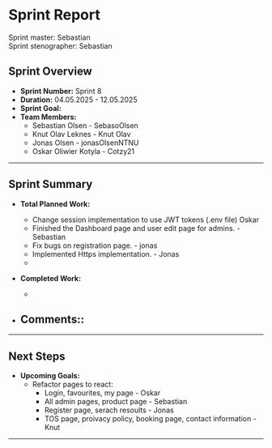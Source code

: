 # **Sprint Report**

Sprint master: Sebastian  
Sprint stenographer: Sebastian

## **Sprint Overview**

- **Sprint Number:** Sprint 8
- **Duration:** 04.05.2025 - 12.05.2025
- **Sprint Goal:**
- **Team Members:**
  - Sebastian Olsen - SebasoOlsen
  - Knut Olav Leknes - Knut Olav
  - Jonas Olsen - jonasOlsenNTNU
  - Oskar Oliwier Kotyla - Cotzy21

---

## **Sprint Summary**

- **Total Planned Work:**

  - Change session implementation to use JWT tokens (.env file) Oskar
  - Finished the Dashboard page and user edit page for admins. -Sebastian
  - Fix bugs on registration page. - jonas
  - Implemented Https implementation. - Jonas
  -

- **Completed Work:**

  -

- ## **Comments::**

---

## **Next Steps**

- **Upcoming Goals:**
  - Refactor pages to react:
    - Login, favourites, my page - Oskar
    - All admin pages, product page - Sebastian
    - Register page, serach resoults - Jonas
    - TOS page, proivacy policy, booking page, contact information - Knut

---
